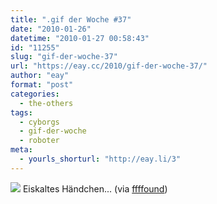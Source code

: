 ```yaml
---
title: ".gif der Woche #37"
date: "2010-01-26"
datetime: "2010-01-27 00:58:43"
id: "11255"
slug: "gif-der-woche-37"
url: "https://eay.cc/2010/gif-der-woche-37/"
author: "eay"
format: "post"
categories:
  - the-others
tags:
  - cyborgs
  - gif-der-woche
  - roboter
meta:
  - yourls_shorturl: "http://eay.li/3"
---
```


![](https://eay.cc/uploads/2010/robohand.gif) Eiskaltes Händchen... (via [ffffound](http://ffffound.com/image/c6eab84bbc1a40fa94796dd9f8f0a77eca23139f?c=4731788))
